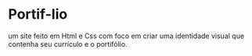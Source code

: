 # Portif-lio
um site feito em Html e Css com foco em criar uma identidade visual que contenha seu currículo e o portifólio.

